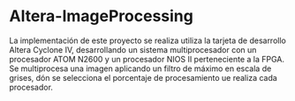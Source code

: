 # Altera-ImageProcessing

La implementación de este proyecto se realiza utiliza la tarjeta de desarrollo Altera Cyclone IV, desarrollando un sistema
multiprocesador con un procesador ATOM N2600 y un procesador NIOS II perteneciente a la FPGA.
Se multiprocesa una imagen aplicando un filtro de máximo en escala de grises, dón se selecciona el porcentaje de 
procesamiento ue realiza cada procesador.
